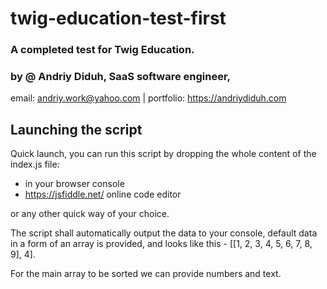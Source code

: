 # twig-education-test-first

### A completed test for Twig Education. 
### by @ Andriy Diduh, SaaS software engineer, 

email: andriy.work@yahoo.com | portfolio: https://andriydiduh.com


## Launching the script

Quick launch, you can run this script by dropping the whole content of the index.js file: 

- in your browser console
- https://jsfiddle.net/ online code editor

or any other quick way of your choice.


The script shall automatically output the data to your console, 
default data in a form of an array is provided, and looks like this - [[1, 2, 3, 4, 5, 6, 7, 8, 9], 4].

For the main array to be sorted we can provide numbers and text.


